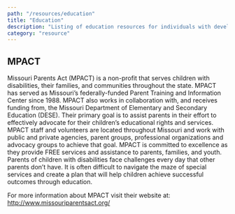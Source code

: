 ```yaml
---
path: "/resources/education"
title: "Education"
description: "Listing of education resources for individuals with developmental disabilities and their families."
category: "resource"
---
```


## MPACT

Missouri Parents Act (MPACT) is a non-profit that serves children with disabilities, their families, and communities throughout the state. MPACT has served as Missouri’s federally-funded Parent Training and Information Center since 1988. MPACT also works in collaboration with, and receives funding from, the Missouri Department of Elementary and Secondary Education (DESE). Their primary goal is to assist parents in their effort to effectively advocate for their children’s educational rights and services. MPACT staff and volunteers are located throughout Missouri and work with public and private agencies, parent groups, professional organizations and advocacy groups to achieve that goal. MPACT is committed to excellence as they provide FREE services and assistance to parents, families, and youth. Parents of children with disabilities face challenges every day that other parents don’t have. It is often difficult to navigate the maze of special services and create a plan that will help children achieve successful outcomes through education.

For more information about MPACT visit their website at: http://www.missouriparentsact.org/
